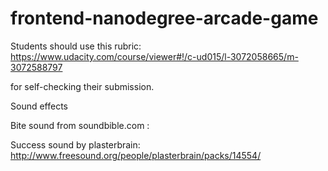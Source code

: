 frontend-nanodegree-arcade-game
===============================

Students should use this rubric: https://www.udacity.com/course/viewer#!/c-ud015/l-3072058665/m-3072588797

for self-checking their submission.

Sound effects 

Bite sound from soundbible.com : 

Success sound by plasterbrain:
http://www.freesound.org/people/plasterbrain/packs/14554/

